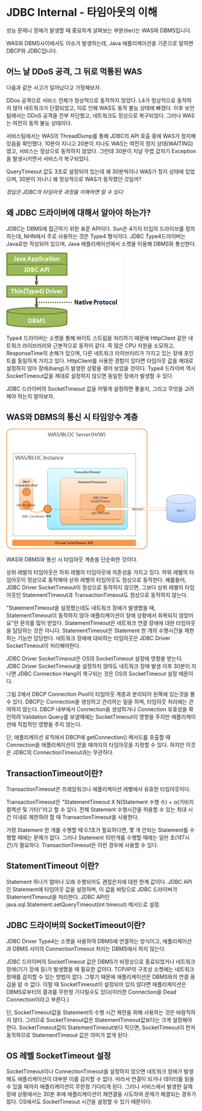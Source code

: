 # JDBC Internal - 타임아웃의 이해

성능 문제나 장애가 발생할 때 중요하게 살펴보는 부분(tier)는 WAS와 DBMS입니다.

WAS와 DBMS사이에서도 이슈가 발생하는데, Java 애플리케이션을 기준으로 말하면 DBCP와 JDBC입니다.

## 어느 날 DDoS 공격, 그 뒤로 먹통된 WAS

다음과 같은 사고가 일어났다고 가정해보자.

DDos 공격으로 서비스 전체가 정상적으로 동작하지 않았다. L4가 정상적으로 동작하지 않아 네트워크가 단절되었고, 이로 인해 WAS도 동작 불능 상태에 빠졌다. 이후 보안팀에서는 DDoS 공격을 전부 차단했고, 네트워크도 정상으로 복구되었다. 그러나 WAS는 여전히 동작 불능 상태이다.

서비스팀에서는 WAS의 ThreadDump를 통해 JDBC의 API 호출 중에 WAS가 정지해 있음을 확인했다. 10분이 지나고 20분이 지나도 WAS는 여전히 정지 상태(WAITING)였고, 서비스는 정상으로 동작하지 않았다. 그런데 30분이 지날 무렵 갑자기 Exception을 발생시키면서 서비스가 복구되었다.

QueryTimeout 값도 3초로 설정되어 있는데 왜 30분씩이나 WAS가 정지 상태에 있었으며, 30분이 지나니 왜 정상적으로 WAS가 동작했던 것일까?

*정답은 JDBC의 타임아웃 과정을 이해하면 알 수 있다*

## 왜 JDBC 드라이버에 대해서 알아야 하는가?

JDBC는 DBMS에 접근하기 위한 표준 API이다. Sun은 4가지 타입의 드라이브를 정의하는데, NHN에서 주로 사용하는 것은 Type4 형식이다. JDBC Type4드라이버는 Java로만 작성되어 있으며, Java 애플리케이션에서 소켓을 이용해 DBMS와 통신한다.

![image1_JDBC_Type4](https://github.com/msmasd/TIL/blob/master/document/java/image/image1_JDBC_Type4.PNG)

Type4 드라이버는 소켓을 통해 바이트 스트림을 처리하기 때문에 HttpClient 같은 네트워크 라이브러리와 근본적으로 동작이 같다. 즉 많은 CPU 자원을 소모하고, ResponseTime의 손해가 있으며, 다른 네트워크 라이브러리가 가지고 있는 장애 포인트를 동일하게 가지고 있다. HttpClient를 사용한 경험이 있다면 타임아웃 값을 제대로 설정하지 않아 장애(hang)가 발생한 상황을 겪어 보았을 것이다. Type4 드라이버 역시 SocketTimeout값을 제대로 설정하지 않으면 동일한 장애가 발생할 수 있다.

JDBC 드라이버의 SocketTimeout 값을 어떻게 설정하면 좋을지, 그리고 무엇을 고려해야 하는지 알아보자.

## WAS와 DBMS의 통신 시 타임앙수 계층

![image2_TimeoutTier](https://github.com/msmasd/TIL/blob/master/document/java/image/image2_TimeoutTier.PNG)

WAS와 DBMS와 통신 시 타임아웃 계층을 단순화한 것이다.

상위 레벌의 타임아웃은 하위 레벨의 타임아웃에 의존성을 가지고 있다. 하위 레벨의 타임아웃이 정상으로 동작해야 상위 레벨의 타임아웃도 정상으로 동작한다. 예를들어, JDBC Driver SocketTimeout이 정상으로 동작하지 않으면, 그보다 상위 레벨의 타임아웃인 StatementTimeout과 TransactionTimeout도 정상으로 동작하지 않는다.

"StatementTimeout을 설정했는데도 네트워크 장애가 발생했을 때, StatementTimeout이 동작하지 않아 애플리케이션이 장애 상황에서 회복되지 않았어요"란 문의를 많이 받았다. StatementTimeout은 네트워크 연결 장애에 대한 타임아웃을 담당하는 것은 아니다. StatementTimeout은 Statement 한 개의 수행시간을 제한하는 기능만 담당한다. 네트워크 장애에 대비하는 타임아웃은 JDBC Driver SocketTimeout이 처리해야한다.

JDBC Driver SocketTimeout은 OS의 SocketTimeout 설정에 영향을 받는다. JDBC Driver SocketTimeout을 설정하지 않아도 네트워크 장애 발생 이후 30분이 지나면 JDBC Connection Hang이 복구되는 것은 OS의 SocketTimeout 설정 때문이다.

그림 2에서 DBCP Connection Pool이 타임아웃 계층과 분리되어 왼쪽에 있는것을 볼 수 있다. DBCP는 Connection을 생성하고 관리하는 일을 하며, 타임아웃 처리에는 관여하지 않는다. DBCP 내부에서 Connection을 생성하거나 Connection 유효성을 확인하려 Validation Query를 보낼때에는 SocketTimeout이 영향을 주지만 애플리케이션에 직접적인 영향을 주지 않는다.

단, 애플리케이션 로직에서 DBCP에 getConnection() 메서드를 호출할 때 Connection을 애플리케이션이 얻을 때까지의 타임아웃을 지정할 수 있다. 하지만 이것은 JDBC의 ConnectionTimeout과는 무관하다.

## TransactionTimeout이란?

TransactionTimeout은 프레임워크나 애플리케이션 레벨에서 유효한 타임아웃이다.

TransactionTimeout은 "StatementTimeout X N(Statement 수행 수) + α(가비지 컬렉션 및 기타)"라고 할 수 있다. 전체 Statement 수행시간을 허용할 수 있는 최대 시간 이내로 제한하려 할 때 TransactionTimeout을 사용한다.

가령 Statement 한 개를 수행할 때 0.1초가 필요하다면, 몇 개 안되는 Statement를 수행할 때에는 문제가 없다. 그러나 Statement 10만개를 수행할 때에는 일만 초(약7시간)가 필요하다. TransactionTimeout은 이런 경우에 사용할 수 있다.

## StatementTimeout 이란?

Statement 하나가 얼마나 오래 수행되어도 괜찮은지에 대한 한계 값이다. JDBC API인 Statement에 타임아웃 값을 설정하며, 이 값을 바탕으로 JDBC 드라이버가 StatementTimeout을 처리한다. JDBC API인 java.sql.Statement.setQueryTimeout(int timeout) 메서드로 설정.

## JDBC 드라이버의 SocketTimeout이란?

JDBC Driver Type4는 소켓을 사용하여 DBMS에 연결하는 방식이고, 애플리케이션과 DBMS 사이의 ConnectionTimeout 처리는 DBMS에서 하지 않는다.

JDBC 드라이버의 SocketTimeout 값은 DBMS가 비정상으로 종료되었거나 네트워크 장애(기기 장애 등)가 발생했을 때 필요한 값이다. TCP/IP의 구조상 소켓에는 네트워크 장애를 감지할 수 있는 방법이 없다. 그렇기 때문에 애플리케이션은 DBMS와의 연결 끊김을 알 수 없다. 이럴 때 SocketTimeout이 설정되어 있지 않다면 애플리케이션은 DBMS로부터의 결과를 무한정 기다릴수도 있다(이러한 Connection을 Dead Connection이라고 부른다.)

단, SocketTimeout값을 Statement의 수행 시간 제한을 위해 사용하는 것은 바람직하지 않다. 그러므로 SocketTimeout값은 StatementTimeout값보다는 크게 설정해야 한다. SocketTimeout값이 StatementTimeout보다 작으면, SocketTimeout이 먼저 동작하므로 StatementTimeout 값은 의미가 없게 된다.

## OS 레벨 SocketTimeout 설정

SocketTimeout이나 ConnectionTimeout을 설정하지 않으면 네트워크 장애가 발생해도 애플리케이션이 대부분 이를 감지할 수 없다. 따라서 연결이 되거나 데이터를 읽을 수 있을 때까지 애플리케이션이 무한정 기다리게 된다. 그러나 서비스에서 발생한 실제 장애 상황에서는 30분 후에 애플리케이션이 재연결을 시도하여 문제가 해결되는 경우가 많다. OS에서도 SocketTimeout 시간을 설정할 수 있기 때문이다.
